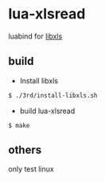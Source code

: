 # lua-xlsread

luabind for [libxls](http://sourceforge.net/projects/libxls/)

## build

- Install libxls

```sh
$ ./3rd/install-libxls.sh
```

- build lua-xlsread

```
$ make
```

## others

only test linux

